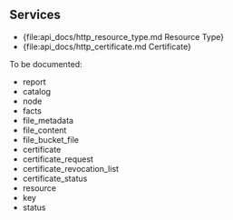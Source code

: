 Services
--------

* {file:api_docs/http_resource_type.md Resource Type}
* {file:api_docs/http_certificate.md Certificate}

To be documented:

* report
* catalog
* node
* facts
* file_metadata
* file_content
* file_bucket_file
* certificate
* certificate_request
* certificate_revocation_list
* certificate_status
* resource
* key
* status
